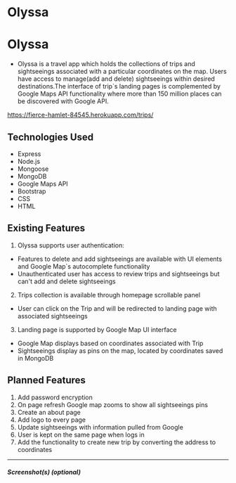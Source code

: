 # Olyssa
# Olyssa 

* Olyssa is a travel app which holds the collections of trips and sightseeings associated with a particular coordinates on the map. Users have access to manage(add and delete) sightseeings within desired destinations.The interface of trip`s landing pages is complemented by Google Maps API functionality where more than 150 million places can be discovered  with Google API. 

https://fierce-hamlet-84545.herokuapp.com/trips/

## Technologies Used

* Express
* Node.js
* Mongoose
* MongoDB
* Google Maps API
* Bootstrap
* CSS
* HTML

## Existing Features

1.  Olyssa supports user authentication: 
  * Features to delete and add sightseeings are available with UI elements and Google Map`s autocomplete functionality 
  * Unauthenticated user has access to review trips and sightseeings but can't add and delete sightseeings 
  
2. Trips collection is available through homepage scrollable panel  
  * User can click on the Trip and will be redirected to landing page with associated sightseeings 
  
3. Landing page is supported by Google Map UI interface 
  * Google Map displays based on coordinates associated with Trip 
  * Sightseeings display as pins on the map, located by coordinates saved in MongoDB


## Planned Features

1. Add password encryption 
2. On page refresh Google map zooms to show all sightseeings pins 
3. Create an about page 
4. Add logo to every page 
5. Update sightseeings with information pulled from Google 
6. User is kept on the same page when logs in 
7. Add the functionality to create new trip by converting the address to coordinates 

---

##### Screenshot(s) (optional)




